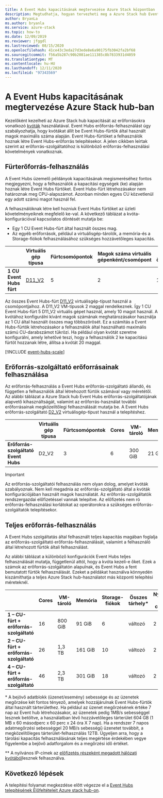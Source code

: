 ```yaml
---
title: A Event Hubs kapacitásának megtervezése Azure Stack központban
description: Megtudhatja, hogyan tervezheti meg a Azure Stack hub Event Hubs erőforrás-szolgáltatójának kapacitását.
author: BryanLa
ms.author: bryanla
ms.service: azure-stack
ms.topic: how-to
ms.date: 12/09/2019
ms.reviewer: jfggdl
ms.lastreviewed: 08/15/2020
ms.openlocfilehash: 41ce43c3eda27d3ede8e6a90175fb3042fa2bf68
ms.sourcegitcommit: f56a5b287c90b2081ae111385c8b7833931d4059
ms.translationtype: MT
ms.contentlocale: hu-HU
ms.lasthandoff: 12/11/2020
ms.locfileid: "97343569"
---
```

# <a name="how-to-do-capacity-planning-for-event-hubs-on-azure-stack-hub"></a>A Event Hubs kapacitásának megtervezése Azure Stack hub-ban

Kezelőként kezelheti az Azure Stack hub kapacitását az erőforrásokra vonatkozó [kvóták](azure-stack-quota-types.md) használatával. Event Hubs erőforrás-felhasználást úgy szabályozhatja, hogy kvótákat állít be Event Hubs-fürtök által használt magok maximális száma alapján. Event Hubs-fürtöket a felhasználók hoznak létre Event Hubs-erőforrás telepítésekor. A jelen cikkben leírtak szerint az erőforrás-szolgáltatóhoz is különböző erőforrás-felhasználási követelmények vonatkoznak.

## <a name="cluster-resource-consumption"></a>Fürterőforrás-felhasználás

A Event Hubs üzemelő példányok kapacitásának megismeréséhez fontos megjegyezni, hogy a felhasználók a kapacitási egységek (ke) alapján hoznak létre Event Hubs fürtöket. Event Hubs-fürt létrehozásakor nem határoznak meg CPU-alapszámot. Azonban minden egyes CU közvetlenül egy adott számú magot használ fel. 

A felhasználóknak létre kell hozniuk Event Hubs fürtöket az üzleti követelményeiknek megfelelő ke-val. A következő táblázat a kvóta-konfigurációval kapcsolatos döntését mutatja be:
- Egy 1 CU Event Hubs-fürt által használt összes mag.
- Az egyéb erőforrások, például a virtuálisgép-tárolók, a memória-és a Storage-fiókok felhasználásához szükséges hozzávetőleges kapacitás.

| | Virtuális gép típusa | Fürtcsomópontok | Magok száma virtuális gépenként/csomópont | Magok összesen | VM-tároló | Memória | Storage-fiókok | Nyilvános IP-címek |
|-|---------|-------|-------------------|-------------|------------|--------|------------------|---|
| **1 CU Event Hubs fürt** | [D11_V2](../user/azure-stack-vm-sizes.md#mo-dv2) | 5 | 2 | 10 | 500 GiB | 70 GiB | 4 | 1 |

Az összes Event Hubs-fürt [D11_V2](../user/azure-stack-vm-sizes.md#mo-dv2) virtuálisgép-típust használ a csomópontjaihoz. A D11_V2 VM-típusok 2 maggal rendelkeznek. Így 1 CU Event Hubs-fürt 5 D11_V2 virtuális gépet használ, amely 10 magot használ. A kvótához konfigurálni kívánt magok számának meghatározásakor használja az 1 CU által használt összes mag többszörösét. Ez a számítás a Event Hubs-fürtök létrehozásakor a felhasználók által használható maximális számú CU-darabszámot tükrözi. Ha például olyan kvótát szeretne konfigurálni, amely lehetővé teszi, hogy a felhasználók 2 ke kapacitású fürtöt hozzanak létre, állítsa a kvótát 20 maggal.

[!INCLUDE [event-hubs-scale](../includes/event-hubs-scale.md)]

## <a name="resource-provider-resource-consumption"></a>Erőforrás-szolgáltató erőforrásainak felhasználása  

Az erőforrás-felhasználás a Event Hubs erőforrás-szolgáltató állandó, és független a felhasználók által létrehozott fürtök számával vagy méretétől. Az alábbi táblázat a Azure Stack hub Event Hubs erőforrás-szolgáltatójának alapvető kihasználtságát, valamint az erőforrás-használat további erőforrásainak megközelítőlegi felhasználását mutatja be. A Event Hubs erőforrás-szolgáltató [D2_V2](../user/azure-stack-vm-sizes.md#dv2-series) virtuálisgép-típust használ a telepítéshez.

|                                  | Virtuális gép típusa | Fürtcsomópontok | Cores | VM-tároló | Memória | Storage-fiókok | Nyilvános IP-címek |
|----------------------------------|---------|---------------|-------|------------|--------|------------------|------------|
| **Erőforrás-szolgáltató Event Hubs** | D2_V2   | 3     | 6     | 300 GiB | 21 GiB | 2 | 1 |

> [!IMPORTANT]
> Az erőforrás-szolgáltatói felhasználás nem olyan dolog, amelyet kvóták szabályoznak. Nem kell megadnia az erőforrás-szolgáltató által a kvóták konfigurációjában használt magok használatát. Az erőforrás-szolgáltatók rendszergazdai előfizetéssel vannak telepítve. Az előfizetés nem ró erőforrás-felhasználási korlátokat az operátorokra a szükséges erőforrás-szolgáltatók telepítésekor.

## <a name="total-resource-consumption"></a>Teljes erőforrás-felhasználás

A Event Hubs szolgáltatás által felhasznált teljes kapacitás magában foglalja az erőforrás-szolgáltató erőforrás-felhasználását, valamint a felhasználó által létrehozott fürtök általi felhasználást.

Az alábbi táblázat a különböző konfigurációk Event Hubs teljes felhasználását mutatja, függetlenül attól, hogy a kvóta kezeli-e őket. Ezek a számok az erőforrás-szolgáltatón alapulnak, és Event Hubs a fent bemutatott fürtök felhasználását. Ezeket a példákat használva könnyedén kiszámíthatja a teljes Azure Stack hub-használatot más központi telepítési méreteknél.

|                                      | Cores | VM-tároló | Memória  | Storage-fiókok | Összes tárhely\* | Nyilvános IP-címek\*\* |
|--------------------------------------|-------|------------|---------|------------------|---------------|------------|
| **1 – CU-fürt + erőforrás-szolgáltató** | 16    | 800 GiB    | 91 GiB  | 6                | változó    | 2 |
| **2 – CU-fürt + erőforrás-szolgáltató** | 26    | 1,3 TB     | 161 GiB | 10               | változó    | 2 |
| **4 – CU-fürt + erőforrás-szolgáltató** | 46    | 2,3 TB     | 301 GiB | 18               | változó    | 2 |

\* A bejövő adatblokk (üzenet/esemény) sebessége és az üzenetek megőrzése két fontos tényező, amelyek hozzájárulnak Event Hubs-fürtök által használt tárterülethez. Ha például az üzenet megőrzésének értéke 7 nap az Event hub létrehozásakor, az üzenetek pedig 1MB/s sebességgel lesznek betöltve, a használatban lévő hozzávetőleges tárterület 604 GB (1 MB x 60 másodperc x 60 perc x 24 óra X 7 nap). Ha a rendszer 7 napos adatmegőrzési sebességgel 20 MB/s sebességű üzenetet továbbít, a megközelítőleges tárterület-felhasználás 12TB. Ügyeljen arra, hogy a tárolási kapacitás felhasználásának teljes megértése érdekében vegye figyelembe a bejövő adatforgalom és a megőrzési idő értéket.

\*\* A nyilvános IP-címek az [előfizetés részeként megadott hálózati kvótából](azure-stack-quota-types.md#network-quota-types)lesznek felhasználva.

## <a name="next-steps"></a>Következő lépések

A telepítési folyamat megkezdése előtt végezze el a [Event Hubs telepítésének Előfeltételeit Azure stack hub-on](event-hubs-rp-prerequisites.md).
